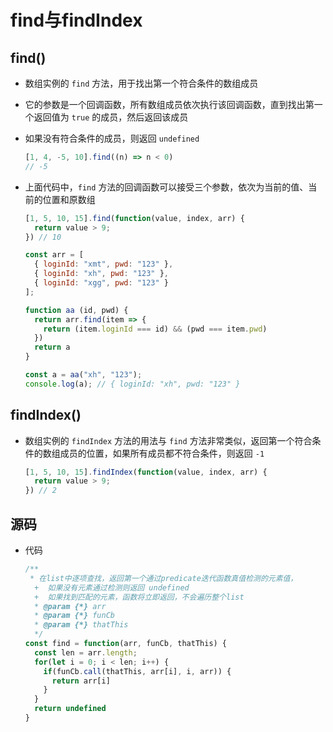 # find与findIndex

## find()

+ 数组实例的 `find` 方法，用于找出第一个符合条件的数组成员

+ 它的参数是一个回调函数，所有数组成员依次执行该回调函数，直到找出第一个返回值为 `true` 的成员，然后返回该成员

+ 如果没有符合条件的成员，则返回 `undefined`

  ```js
  [1, 4, -5, 10].find((n) => n < 0)
  // -5
  ```

+ 上面代码中，`find` 方法的回调函数可以接受三个参数，依次为当前的值、当前的位置和原数组

  ```js
  [1, 5, 10, 15].find(function(value, index, arr) {
    return value > 9;
  }) // 10
  ```

  ```js
  const arr = [
    { loginId: "xmt", pwd: "123" },
    { loginId: "xh", pwd: "123" },
    { loginId: "xgg", pwd: "123" }
  ];

  function aa (id, pwd) {
    return arr.find(item => {
      return (item.loginId === id) && (pwd === item.pwd)
    })
    return a
  }

  const a = aa("xh", "123");
  console.log(a); // { loginId: "xh", pwd: "123" }
  ```

## findIndex()

+ 数组实例的 `findIndex` 方法的用法与 `find` 方法非常类似，返回第一个符合条件的数组成员的位置，如果所有成员都不符合条件，则返回 `-1`

  ```js
  [1, 5, 10, 15].findIndex(function(value, index, arr) {
    return value > 9;
  }) // 2
  ```

## 源码

+ 代码

  ```js
  /**
   * 在list中逐项查找，返回第一个通过predicate迭代函数真值检测的元素值，
    +  如果没有元素通过检测则返回 undefined
    +  如果找到匹配的元素，函数将立即返回，不会遍历整个list
    * @param {*} arr
    * @param {*} funCb
    * @param {*} thatThis
    */
  const find = function(arr, funCb, thatThis) {
    const len = arr.length;
    for(let i = 0; i < len; i++) {
      if(funCb.call(thatThis, arr[i], i, arr)) {
        return arr[i]
      }
    }
    return undefined
  }
  ```
